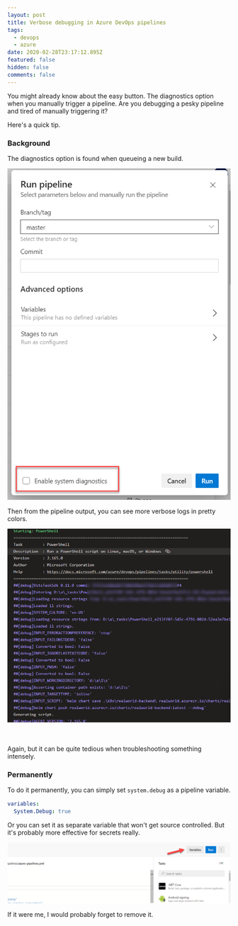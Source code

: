 ```yaml
---
layout: post
title: Verbose debugging in Azure DevOps pipelines
tags:
  - devops
  - azure
date: 2020-02-28T23:17:12.895Z
featured: false
hidden: false
comments: false
---
```

You might already know about the easy button. The diagnostics option when you manually trigger a pipeline. Are you debugging a pesky pipeline and tired of manually triggering it?

Here's a quick tip.

<!--more-->

### Background

The diagnostics option is found when queueing a new build.

![](/assets/uploads/2020-02-28_18-19-22.png "Enable diagnostics through checkmark")

Then from the pipeline output, you can see more verbose logs in pretty colors. 

![](/assets/uploads/2020-02-28_18-21-28.png)

\
\
Again, but it can be quite tedious when troubleshooting something intensely.

### Permanently

To do it permanently, you can simply set `system.debug` as a pipeline variable.

```yaml
variables:
  System.Debug: true
```

Or you can set it as separate variable that won't get source controlled. But it's probably more effective for secrets really. 

![](/assets/uploads/2020-02-28_18-23-52.png "Pipeline variable button")

If it were me, I would probably forget to remove it.
